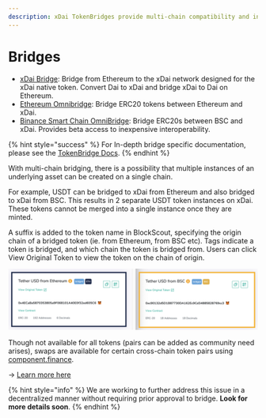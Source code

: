 ```yaml
---
description: xDai TokenBridges provide multi-chain compatibility and interoperability
---
```


# Bridges

* [xDai Bridge](converting-xdai-via-bridge/): Bridge from Ethereum to the xDai network designed for the xDai native token. Convert Dai to xDai and bridge xDai to Dai on Ethereum. 
* [Ethereum Omnibridge](omnibridge/): Bridge ERC20 tokens between Ethereum and xDai. 
* [Binance Smart Chain OmniBridge](binance-smart-chain-omnibridge/): Bridge ERC20s between BSC and xDai. Provides beta access to inexpensive interoperability.

{% hint style="success" %}
For In-depth bridge specific documentation, please see the [TokenBridge Docs](https://docs.tokenbridge.net/).
{% endhint %}

With multi-chain bridging, there is a possibility that multiple instances of an underlying asset can be created on a single chain. 

For example, USDT can be bridged to xDai from Ethereum and also bridged to xDai from BSC. This results in 2 separate USDT token instances on xDai. These tokens cannot be merged into a single instance once they are minted. 

A suffix is added to the token name in BlockScout, specifying the origin chain of a bridged token \(ie. from Ethereum, from BSC etc\). Tags indicate a token is bridged, and which chain the token is bridged from. Users can click View Original Token to view the token on the chain of origin.

![Tether on xDai: 1 is bridged from ETH, the other from BSC](../../.gitbook/assets/tether1.png)

Though not available for all tokens \(pairs can be added as community need arises\), swaps are available for certain cross-chain token pairs using [component.finance](https://xdai.component.finance/).  
  
-&gt; [Learn more here](../../about-xdai/project-spotlights/component-finance.md)

{% hint style="info" %}
We are working to further address this issue in a decentralized manner without requiring prior approval to bridge. **Look for more details soon**.
{% endhint %}

